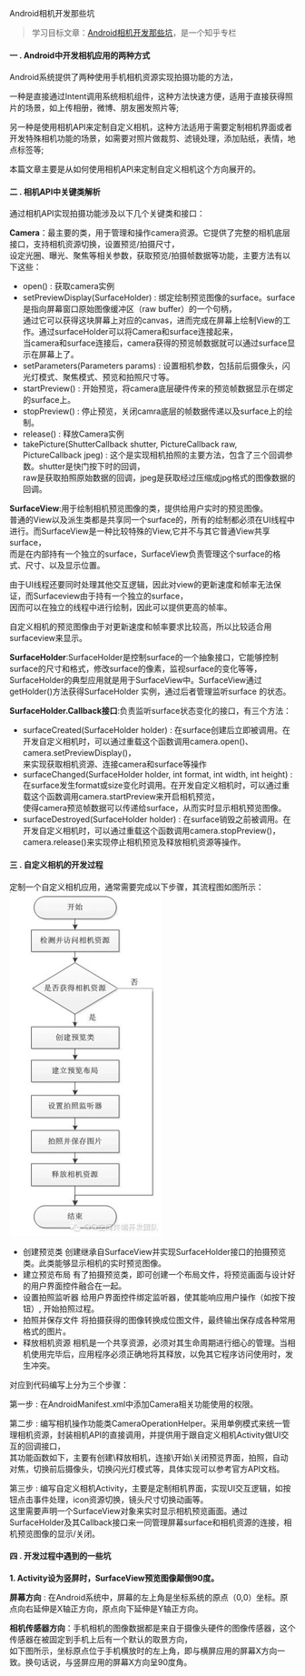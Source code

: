 Android相机开发那些坑
>学习目标文章：[Android相机开发那些坑](https://zhuanlan.zhihu.com/p/20559606)，是一个知乎专栏
#### 一 . Android中开发相机应用的两种方式
Android系统提供了两种使用手机相机资源实现拍摄功能的方法，<br>

一种是直接通过Intent调用系统相机组件，这种方法快速方便，适用于直接获得照片的场景，如上传相册，微博、朋友圈发照片等;<br>

另一种是使用相机API来定制自定义相机，这种方法适用于需要定制相机界面或者开发特殊相机功能的场景，如需要对照片做裁剪、滤镜处理，添加贴纸，表情，地点标签等;<br>

本篇文章主要是从如何使用相机API来定制自定义相机这个方向展开的。

#### 二 . 相机API中关键类解析
通过相机API实现拍摄功能涉及以下几个关键类和接口：<br>

**Camera**：最主要的类，用于管理和操作camera资源。它提供了完整的相机底层接口，支持相机资源切换，设置预览/拍摄尺寸，<br>
设定光圈、曝光、聚焦等相关参数，获取预览/拍摄帧数据等功能，主要方法有以下这些：

* open() : 获取camera实例
* setPreviewDisplay(SurfaceHolder) : 绑定绘制预览图像的surface。surface是指向屏幕窗口原始图像缓冲区（raw buffer）的一个句柄，<br>
通过它可以获得这块屏幕上对应的canvas，进而完成在屏幕上绘制View的工作。通过surfaceHolder可以将Camera和surface连接起来，<br>
当camera和surface连接后，camera获得的预览帧数据就可以通过surface显示在屏幕上了。
* setParameters(Parameters params) : 设置相机参数，包括前后摄像头，闪光灯模式、聚焦模式、预览和拍照尺寸等。
* startPreview() : 开始预览，将camera底层硬件传来的预览帧数据显示在绑定的surface上。
* stopPreview() : 停止预览，关闭camra底层的帧数据传递以及surface上的绘制。
* release() : 释放Camera实例
* takePicture(ShutterCallback shutter, PictureCallback raw,
              PictureCallback jpeg) : 这个是实现相机拍照的主要方法，包含了三个回调参数。shutter是快门按下时的回调，<br>
              raw是获取拍照原始数据的回调，jpeg是获取经过压缩成jpg格式的图像数据的回调。

**SurfaceView**:用于绘制相机预览图像的类，提供给用户实时的预览图像。<br>
普通的View以及派生类都是共享同一个surface的，所有的绘制都必须在UI线程中进行。而SurfaceView是一种比较特殊的View,它并不与其它普通View共享surface，<br>
而是在内部持有一个独立的surface，SurfaceView负责管理这个surface的格式、尺寸、以及显示位置。<br>

由于UI线程还要同时处理其他交互逻辑，因此对view的更新速度和帧率无法保证，而Surfaceview由于持有一个独立的surface，<br>
因而可以在独立的线程中进行绘制，因此可以提供更高的帧率。<br>

自定义相机的预览图像由于对更新速度和帧率要求比较高，所以比较适合用surfaceview来显示。

**SurfaceHolder**:SurfaceHolder是控制surface的一个抽象接口，它能够控制surface的尺寸和格式，修改surface的像素，监视surface的变化等等，<br>
SurfaceHolder的典型应用就是用于SurfaceView中。SurfaceView通过getHolder()方法获得SurfaceHolder 实例，通过后者管理监听surface 的状态。

**SurfaceHolder.Callback接口**:负责监听surface状态变化的接口，有三个方法：<br>
* surfaceCreated(SurfaceHolder holder) : 在surface创建后立即被调用。在开发自定义相机时，可以通过重载这个函数调用camera.open()、camera.setPreviewDisplay()，<br>
来实现获取相机资源、连接camera和surface等操作
* surfaceChanged(SurfaceHolder holder, int format, int width,
                  int height) : 在surface发生format或size变化时调用。在开发自定义相机时，可以通过重载这个函数调用camera.startPreview来开启相机预览，<br>
                  使得camera预览帧数据可以传递给surface，从而实时显示相机预览图像。
* surfaceDestroyed(SurfaceHolder holder) : 在surface销毁之前被调用。在开发自定义相机时，可以通过重载这个函数调用camera.stopPreview()，camera.release()来实现停止相机预览及释放相机资源等操作。
#### 三 . 自定义相机的开发过程
定制一个自定义相机应用，通常需要完成以下步骤，其流程图如图所示：<br>
![自定义相机的开发流程](https://github.com/liuhuan2015/CameraUseLearn/blob/master/images/Custom_Camera_flow.jpg)<br>
* 创建预览类 创建继承自SurfaceView并实现SurfaceHolder接口的拍摄预览类。此类能够显示相机的实时预览图像。
* 建立预览布局 有了拍摄预览类，即可创建一个布局文件，将预览画面与设计好的用户界面控件融合在一起。
* 设置拍照监听器 给用户界面控件绑定监听器，使其能响应用户操作（如按下按钮）, 开始拍照过程。
* 拍照并保存文件 将拍摄获得的图像转换成位图文件，最终输出保存成各种常用格式的图片。
* 释放相机资源 相机是一个共享资源，必须对其生命周期进行细心的管理。当相机使用完毕后，应用程序必须正确地将其释放，以免其它程序访问使用时，发生冲突。

对应到代码编写上分为三个步骤：<br>

第一步 : 在AndroidManifest.xml中添加Camera相关功能使用的权限。<br>

第二步 : 编写相机操作功能类CameraOperationHelper。采用单例模式来统一管理相机资源，封装相机API的直接调用，并提供用于跟自定义相机Activity做UI交互的回调接口，<br>
其功能函数如下，主要有创建\释放相机，连接\开始\关闭预览界面，拍照，自动对焦，切换前后摄像头，切换闪光灯模式等，具体实现可以参考官方API文档。<br>

第三步 : 编写自定义相机Activity，主要是定制相机界面，实现UI交互逻辑，如按钮点击事件处理，icon资源切换，镜头尺寸切换动画等。<br>
这里需要声明一个SurfaceView对象来实时显示相机预览画面。通过SurfaceHolder及其Callback接口来一同管理屏幕surface和相机资源的连接，相机预览图像的显示/关闭。<br>

#### 四 . 开发过程中遇到的一些坑
**1. Activity设为竖屏时，SurfaceView预览图像颠倒90度。**

**屏幕方向** : 在Android系统中，屏幕的左上角是坐标系统的原点（0,0）坐标。原点向右延伸是X轴正方向，原点向下延伸是Y轴正方向。<br>

**相机传感器方向**：手机相机的图像数据都是来自于摄像头硬件的图像传感器，这个传感器在被固定到手机上后有一个默认的取景方向，<br>
如下图所示，坐标原点位于手机横放时的左上角，即与横屏应用的屏幕X方向一致。换句话说，与竖屏应用的屏幕X方向呈90度角。<br>










                  


              


 
